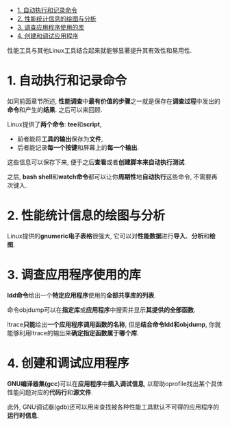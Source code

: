 
<!-- @import "[TOC]" {cmd="toc" depthFrom=1 depthTo=6 orderedList=false} -->

<!-- code_chunk_output -->

- [1. 自动执行和记录命令](#1-自动执行和记录命令)
- [2. 性能统计信息的绘图与分析](#2-性能统计信息的绘图与分析)
- [3. 调查应用程序使用的库](#3-调查应用程序使用的库)
- [4. 创建和调试应用程序](#4-创建和调试应用程序)

<!-- /code_chunk_output -->

性能工具与其他Linux工具结合起来就能够显著提升其有效性和易用性. 

# 1. 自动执行和记录命令

如同前面章节所述, **性能调查**中**最有价值的步骤**之一就是保存在**调查过程**中发出的**命令**和产生的**结果**. 之后可以来回顾.

Linux提供了**两个命令**: **tee**和**script**, 

* 前者能将**工具的输出**保存为**文件**, 
* 后者能记录**每一个按键**和屏幕上的**每一个输出**. 

这些信息可以保存下来, 便于之后**查看**或者**创建脚本来自动执行测试**. 

之后, **bash shell**和**watch命令**都可以让你**周期性**地**自动执行**这些命令, 不需要再次键入. 

# 2. 性能统计信息的绘图与分析

Linux提供的**gnumeric电子表格**很强大, 它可以对**性能数据**进行**导入**、**分析**和**绘图**. 

# 3. 调查应用程序使用的库

**ldd命令**给出一个**特定应用程序**使用的**全部共享库的列表**. 

命令objdump可以在**指定库**或**应用程序**中搜索并显示**其提供的全部函数**. 

ltrace**只能**给出**一个应用程序调用函数的名称**, 但是**结合命令ldd和objdump**, 你就能够利用ltrace的输出来**确定指定函数属于哪个库**. 

# 4. 创建和调试应用程序

**GNU编译器集(gcc**)可以在**应用程序**中**插入调试信息**, 以帮助oprofile找出某个具体性能问题对应的**代码行**和**源文件**. 

此外, GNU调试器(gdb)还可以用来查找被各种性能工具默认不可得的应用程序的**运行时信息**. 

